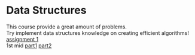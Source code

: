 # Data Structures  
This course provide a great amount of problems.  
Try implement data structures knowledge on creating efficient algorithms!  
[assignment 1](https://www.hackerrank.com/ds21-assignment-1)  
1st mid [part1](https://www.hackerrank.com/contests/ds21-exam-1/challenges) [part2](https://www.hackerrank.com/contests/ds21-exam-1-home/challenges)  




